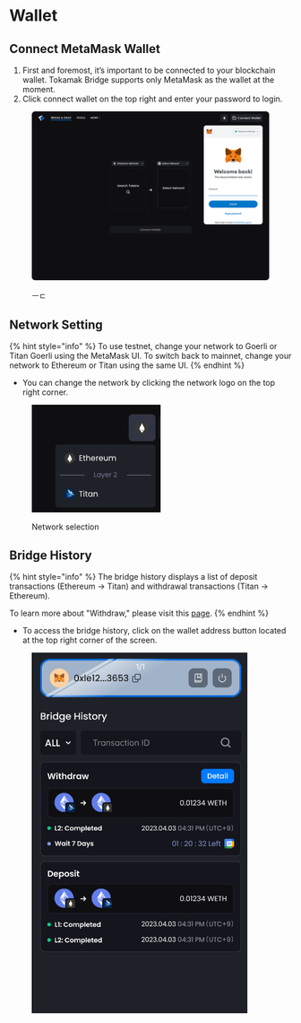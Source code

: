 # Wallet

## Connect MetaMask Wallet

1. First and foremost, it’s important to be connected to your blockchain wallet. Tokamak Bridge supports only MetaMask as the wallet at the moment.&#x20;
2. Click connect wallet on the top right and enter your password to login.

<figure><img src="../../.gitbook/assets/image (175).png" alt=""><figcaption><p>ㅡㄷ</p></figcaption></figure>

## Network Setting

{% hint style="info" %}
To use testnet, change your network to Goerli or Titan Goerli using the MetaMask UI. To switch back to mainnet, change your network to Ethereum or Titan using the same UI.
{% endhint %}

* You can change the network by clicking the network logo on the top right corner.

<figure><img src="../../.gitbook/assets/image (357).png" alt=""><figcaption><p>Network selection</p></figcaption></figure>

## Bridge History

{% hint style="info" %}
The bridge history displays a list of deposit transactions (Ethereum → Titan) and withdrawal transactions (Titan → Ethereum).

To learn more about "Withdraw," please visit this [page](bridge/withdraw.md).
{% endhint %}

* To access the bridge history, click on the wallet address button located at the top right corner of the screen.

<figure><img src="../../.gitbook/assets/image (363).png" alt=""><figcaption></figcaption></figure>
